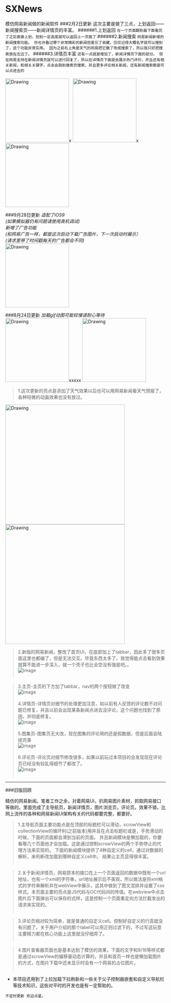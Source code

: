 # SXNews
模仿网易新闻做的新闻软件
###2月2日更新
这次主要是做了三点，上划返回——新闻搜索页——新闻详情页的丰富。
######1.上划返回
`在一个页面翻到最下面看完了之后直接上划，划到一定高度就可以返回上一页面了`
######2.新闻搜索
`网易新闻新增的新闻搜索功能。 你也许看过哪个非常精彩的新闻但是忘了收藏，仅仅记得大概名字就可以搜到了，这个功能非常实用。 因为之前右上角是天气的网易把它撤了改成搜索了，所以我只好把搜索放在左边了。`
######3.详情页丰富
`还有一点就是增加了，新闻详情页下面的部分。 现在网易支持在新闻详情页就可以进行回复了，所以在详情页下面就会展示热门评价，并且还有相关新闻，和相关关键字，点击会跳到搜索页搜索，并且更多评论相关新闻，还有新闻搜索都是可以点进去的`<br /><br />
<img src="https://github.com/dsxNiubility/SXNews/raw/master/screenshots/89.gif" alt="Drawing" width="200px" />x
<img src="https://github.com/dsxNiubility/SXNews/raw/master/screenshots/88.gif" alt="Drawing" width="200px" />x
<img src="https://github.com/dsxNiubility/SXNews/raw/master/screenshots/90.gif" alt="Drawing" width="200px" />


###9月28日更新
_适配了iOS9_<br />
_(如果模拟器仍有问题请使用真机调试)_<br />
_新增了广告功能_<br />
_(和网易广告一样，都是这次启动下载广告图片，下一次启动时展示）_<br />
_(请求里带了时间戳每天的广告都会不同)_<br />
<img src="https://github.com/dsxNiubility/SXNews/raw/master/screenshots/68.gif" alt="Drawing" width="200px" />

###8月24日更新
_加载gif动图可能较慢请耐心等待_<br />
<img src="https://github.com/dsxNiubility/SXNews/raw/master/screenshots/66.gif" alt="Drawing" width="200px" />xxxxx
<img src="https://github.com/dsxNiubility/SXNews/raw/master/screenshots/65.gif" alt="Drawing" width="200px" />

>1.这次更新的亮点是添加了天气效果以后也可以用网易新闻看天气预报了，各种轻微的动画效果也没有放过。<br />
<img src="https://github.com/dsxNiubility/SXNews/raw/master/screenshots/015.png" alt="Drawing" width="375px" />
<img src="https://github.com/dsxNiubility/SXNews/raw/master/screenshots/016.png" alt="Drawing" width="375px" />


>2.新版的网易新闻，整改了首页UI，在底部加上了tabbar，因此多了很多页面这里也都编了，但是无法交互。毕竟东西太多了，我觉得能点击看到效果就算不能进一步深入，就一个壳子也比全空没有强是吧。。<br />
![image](https://github.com/dsxNiubility/SXNews/raw/master/screenshots/309.png)<br /><br />


>3.主页-主页的下方加了tabbar，nav的两个按钮做了改变<br />
![image](https://github.com/dsxNiubility/SXNews/raw/master/screenshots/011.png)<br /><br />
>4.详情页-详情页对细节的处理更加注意，如以前有人反馈的评论数不对问题已修复，并且以前会出现某条新闻点进去没评论，这个问题也找到了原因，并彻底修复。<br />
![image](https://github.com/dsxNiubility/SXNews/raw/master/screenshots/012.png)<br /><br />
>5.图集页-图集页无大改，现在图集的评论用的还是假数据，但是后面会陆续完善<br />
![image](https://github.com/dsxNiubility/SXNews/raw/master/screenshots/014.png)<br /><br />
>6.评论页-评论页对细节修改很多，如果以前玩过本项目的会发现现在评论页已经没有较乱得细节了都改了。<br />
![image](https://github.com/dsxNiubility/SXNews/raw/master/screenshots/013.png)<br /><br />



---
###旧版回顾

精仿的网易新闻。笔者工作之余，对着网易UI，扒网易图片素材，抓取网易接口等做的。里面完成了主导航页，新闻详情页，图片浏览页，评论页。效果不错，比网上流传的各种和网易新闻UI架构有关的代码都要完整，都要好。

>1.主导航页面主要功能点是在顶部的标题栏可以滑动，scrowView和collectionView的循环利(之前版本)用并且在点击标题栏或是，手势滑动的时候，下面的页面都会滑到当前的页面。 并且新闻模块是懒加载的，你要看哪几个页面他才会加载。这是通过控制scrowView的两个手势停止的代理方法来实现的。 下面的新闻模块提供了4种自定义的cell，通过对数据的解析，来判断改加载到哪种自定义cell中。 结果让主页显得很丰富。<br /><br />

>2.关于新闻详情页，网易原本的接口在上一个页面返回的数据中既有一个url地址，也有一个xml的字符串，url地址展示后不美观，所以做法是将xml格式的字符串解析并在webView中展示，这其中做到了图文混排并设置了css样式。本页面主要的亮点是JS代码与OC代码间的传值。在webview中点击图片后下面弹出可以保存的式样，这是控制一个页面重定向方法拦截发出的请求来实现的。<br /><br />

>3.评论页相对较为简单，就是普通的自定义cell。控制好自定义的行高就没有问题了。关于用户介绍的那个label可以用正则过滤下的，不过写这玩意主要精力都在核心功能上这里就没仔细弄了。<br /><br />

>4.图片查看器页面也是基本达到了模仿的效果，下面的文字和9/16等样式都是通过scrowView的偏移量动态计算的，并且和首页一样也是懒加载图片的方式，在图片下载中还未显示时会有一个网易的占位图片。<br /><br />

* 本项目还用到了上拉加载下拉刷新和一些关于父子控制器嵌套和自定义导航栏等技术知识，这些对平时的开发也是有一定帮助的。

`不定时更新 欢迎点星。`

